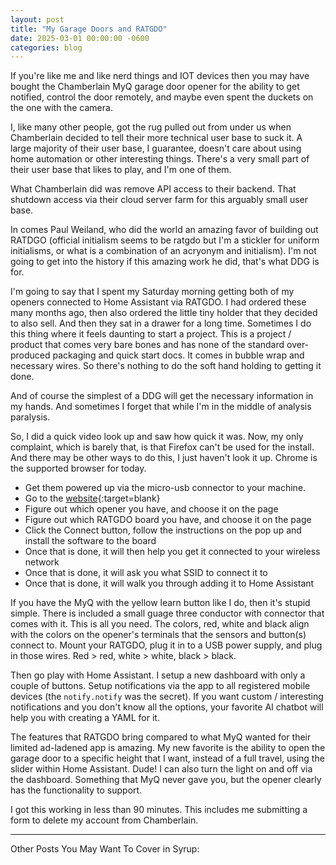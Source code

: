 ```yaml
---
layout: post
title: "My Garage Doors and RATGDO"
date: 2025-03-01 00:00:00 -0600
categories: blog
---
```


If you're like me and like nerd things and IOT devices then you may have bought the Chamberlain MyQ garage door opener for the ability to get notified, control the door remotely, and maybe even spent the duckets on the one with the camera.

I, like many other people, got the rug pulled out from under us when Chamberlain decided to tell their more technical user base to suck it.  A large majority of their user base, I guarantee, doesn't care about using home automation or other interesting things.  There's a very small part of their user base that likes to play, and I'm one of them. 

What Chamberlain did was remove API access to their backend.  That shutdown access via their cloud server farm for this arguably small user base.  

In comes Paul Weiland, who did the world an amazing favor of building out RATDGO (official initialism seems to be ratgdo but I'm a stickler for uniform initialisms, or what is a combination of an acryonym and initialism).  I'm not going to get into the history if this amazing work he did, that's what DDG is for.  

I'm going to say that I spent my Saturday morning getting both of my openers connected to Home Assistant via RATGDO.  I had ordered these many months ago, then also ordered the little tiny holder that they decided to also sell.  And then they sat in a drawer for a long time.  Sometimes I do this thing where it feels daunting to start a project.  This is a project / product that comes very bare bones and has none of the standard over-produced packaging and quick start docs.  It comes in bubble wrap and necessary wires.   So there's nothing to do the soft hand holding to getting it done.  

And of course the simplest of a DDG will get the necessary information in my hands.  And sometimes I forget that while I'm in the middle of analysis paralysis.  

So, I did a quick video look up and saw how quick it was.  Now, my only complaint, which is barely that, is that Firefox can't be used for the install.  And there may be other ways to do this, I just haven't look it up.  Chrome is the supported browser for today.

- Get them powered up via the micro-usb connector to your machine.  
- Go to the [website](https://ratgdo.github.io/esphome-ratgdo/){:target=blank}
- Figure out which opener you have, and choose it on the page
- Figure out which RATGDO board you have, and choose it on the page
- Click the Connect button, follow the instructions on the pop up and install the software to the board
- Once that is done, it will then help you get it connected to your wireless network
- Once that is done, it will ask you what SSID to connect it to
- Once that is done, it will walk you through adding it to Home Assistant

If you have the MyQ with the yellow learn button like I do, then it's stupid simple.  There is included a small guage three conductor with connector that comes with it.  This is all you need.  The colors, red, white and black align with the colors on the opener's terminals that the sensors and button(s) connect to.  Mount your RATGDO, plug it in to a USB power supply, and plug in those wires. Red > red, white > white, black > black.

Then go play with Home Assistant.  I setup a new dashboard with only a couple of buttons.  Setup notifications via the app to all registered mobile devices (the `notify.notify` was the secret).  If you want custom / interesting notifications and you don't know all the options, your favorite AI chatbot will help you with creating a YAML for it.

The features that RATGDO bring compared to what MyQ wanted for their limited ad-ladened app is amazing.  My new favorite is the ability to open the garage door to a specific height that I want, instead of a full travel, using the slider within Home Assistant.  Dude!  I can also turn the light on and off via the dashboard.  Something that MyQ never gave you, but the opener clearly has the functionality to support.

I got this working in less than 90 minutes.  This includes me submitting a form to delete my account from Chamberlain.

---

Other Posts You May Want To Cover in Syrup:
